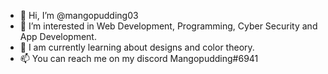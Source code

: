 - 👋 Hi, I’m @mangopudding03
- 👀 I’m interested in Web Development, Programming, Cyber Security and App Development.
- 🌱 I am currently learning about designs and color theory.
- 📫 You can reach me on my discord Mangopudding#6941

<!---
mangopudding03/mangopudding03 is a ✨ special ✨ repository because its `README.md` (this file) appears on your GitHub profile.
You can click the Preview link to take a look at your changes.
--->
